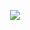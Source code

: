 <p align="center">
  <img src="https://github.com/WisnuArdhi28/WisnuArdhi28/raw/main/doc_2021-11-30_13-03-13(1).gif"><br>
</p>

